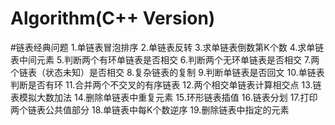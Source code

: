 # Algorithm(C++ Version)
#链表经典问题
1.单链表冒泡排序
2.单链表反转
3.求单链表倒数第K个数
4.求单链表中间元素
5.判断两个有环单链表是否相交
6.判断两个无环单链表是否相交
7.两个链表（状态未知）是否相交
8.复杂链表的复制
9.判断单链表是否回文
10.单链表判断是否有环
11.合并两个不交叉的有序链表
12.两个相交单链表计算相交点
13.链表模拟大数加法
14.删除单链表中重复元素
15.环形链表插值
16.链表分划
17.打印两个链表公共值部分
18.单链表中每K个数逆序
19.删除链表中指定的元素